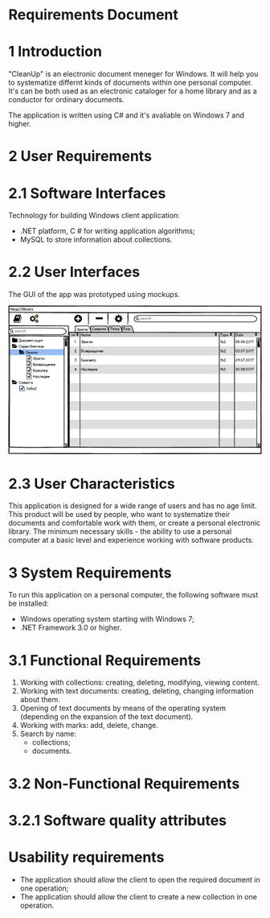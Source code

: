 # **Requirements Document**

# **1 Introduction**

"CleanUp" is an electronic document meneger for Windows. It will help you to systematize differnt kinds of documents within one personal computer. It's can be both used as an electronic cataloger for a home library and as a conductor for ordinary documents.

The application is written using C# and it's avaliable on Windows 7 and higher.


# **2 User Requirements**

# **2.1 Software Interfaces**

Technology for building Windows client application:
- .NET platform, C # for writing application algorithms;
- MySQL to store information about collections.

# **2.2 User Interfaces**

The GUI of the app was prototyped using mockups.

![alt text](https://github.com/Dooml3unny/CleanUp/blob/master/Mockups/Main.png)



# **2.3 User Characteristics**

This application is designed for a wide range of users and has no age limit. This product will be used by people, who want to systematize their documents and comfortable work with them, or create a personal electronic library.
The minimum necessary skills - the ability to use a personal computer at a basic level and experience working with software products.

# **3 System Requirements**

To run this application on a personal computer, the following software must be installed:

- Windows operating system starting with Windows 7;
- .NET Framework 3.0 or higher.

# **3.1 Functional Requirements**

1. Working with collections: creating, deleting, modifying, viewing content.
2. Working with text documents: creating, deleting, changing information about them.
3. Opening of text documents by means of the operating system (depending on the expansion of the text document).
4. Working with marks: add, delete, change.
5. Search by name:
     - collections;
     - documents.

# **3.2 Non-Functional Requirements**

# **3.2.1 Software quality attributes**

# **Usability requirements**

- The application should allow the client to open the required document in one operation;
- The application should allow the client to create a new collection in one operation.
